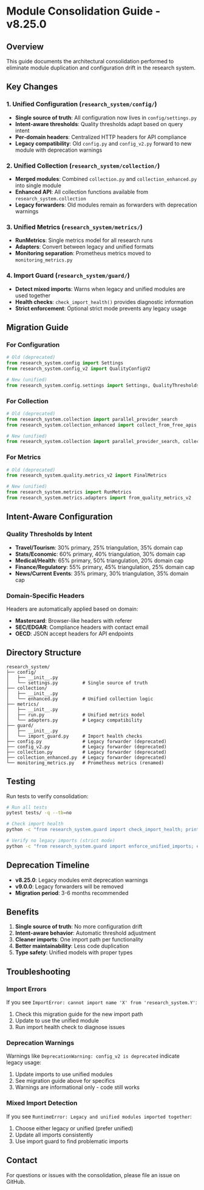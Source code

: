 # Module Consolidation Guide - v8.25.0

## Overview
This guide documents the architectural consolidation performed to eliminate module duplication and configuration drift in the research system.

## Key Changes

### 1. Unified Configuration (`research_system/config/`)
- **Single source of truth**: All configuration now lives in `config/settings.py`
- **Intent-aware thresholds**: Quality thresholds adapt based on query intent
- **Per-domain headers**: Centralized HTTP headers for API compliance
- **Legacy compatibility**: Old `config.py` and `config_v2.py` forward to new module with deprecation warnings

### 2. Unified Collection (`research_system/collection/`)
- **Merged modules**: Combined `collection.py` and `collection_enhanced.py` into single module
- **Enhanced API**: All collection functions available from `research_system.collection`
- **Legacy forwarders**: Old modules remain as forwarders with deprecation warnings

### 3. Unified Metrics (`research_system/metrics/`)
- **RunMetrics**: Single metrics model for all research runs
- **Adapters**: Convert between legacy and unified formats
- **Monitoring separation**: Prometheus metrics moved to `monitoring_metrics.py`

### 4. Import Guard (`research_system/guard/`)
- **Detect mixed imports**: Warns when legacy and unified modules are used together
- **Health checks**: `check_import_health()` provides diagnostic information
- **Strict enforcement**: Optional strict mode prevents any legacy usage

## Migration Guide

### For Configuration
```python
# Old (deprecated)
from research_system.config import Settings
from research_system.config_v2 import QualityConfigV2

# New (unified)
from research_system.config.settings import Settings, QualityThresholds
```

### For Collection
```python
# Old (deprecated)
from research_system.collection import parallel_provider_search
from research_system.collection_enhanced import collect_from_free_apis

# New (unified)
from research_system.collection import parallel_provider_search, collect_from_free_apis
```

### For Metrics
```python
# Old (deprecated)
from research_system.quality.metrics_v2 import FinalMetrics

# New (unified)
from research_system.metrics import RunMetrics
from research_system.metrics.adapters import from_quality_metrics_v2
```

## Intent-Aware Configuration

### Quality Thresholds by Intent
- **Travel/Tourism**: 30% primary, 25% triangulation, 35% domain cap
- **Stats/Economic**: 60% primary, 40% triangulation, 30% domain cap  
- **Medical/Health**: 65% primary, 50% triangulation, 20% domain cap
- **Finance/Regulatory**: 55% primary, 45% triangulation, 25% domain cap
- **News/Current Events**: 35% primary, 30% triangulation, 35% domain cap

### Domain-Specific Headers
Headers are automatically applied based on domain:
- **Mastercard**: Browser-like headers with referer
- **SEC/EDGAR**: Compliance headers with contact email
- **OECD**: JSON accept headers for API endpoints

## Directory Structure
```
research_system/
├── config/
│   ├── __init__.py
│   └── settings.py         # Single source of truth
├── collection/
│   ├── __init__.py
│   └── enhanced.py         # Unified collection logic
├── metrics/
│   ├── __init__.py
│   ├── run.py              # Unified metrics model
│   └── adapters.py         # Legacy compatibility
├── guard/
│   ├── __init__.py
│   └── import_guard.py     # Import health checks
├── config.py               # Legacy forwarder (deprecated)
├── config_v2.py            # Legacy forwarder (deprecated)
├── collection.py           # Legacy forwarder (deprecated)
├── collection_enhanced.py  # Legacy forwarder (deprecated)
└── monitoring_metrics.py   # Prometheus metrics (renamed)
```

## Testing
Run tests to verify consolidation:
```bash
# Run all tests
pytest tests/ -q --tb=no

# Check import health
python -c "from research_system.guard import check_import_health; print(check_import_health())"

# Verify no legacy imports (strict mode)
python -c "from research_system.guard import enforce_unified_imports; enforce_unified_imports()"
```

## Deprecation Timeline
- **v8.25.0**: Legacy modules emit deprecation warnings
- **v9.0.0**: Legacy forwarders will be removed
- **Migration period**: 3-6 months recommended

## Benefits
1. **Single source of truth**: No more configuration drift
2. **Intent-aware behavior**: Automatic threshold adjustment
3. **Cleaner imports**: One import path per functionality
4. **Better maintainability**: Less code duplication
5. **Type safety**: Unified models with proper types

## Troubleshooting

### Import Errors
If you see `ImportError: cannot import name 'X' from 'research_system.Y'`:
1. Check this migration guide for the new import path
2. Update to use the unified module
3. Run import health check to diagnose issues

### Deprecation Warnings
Warnings like `DeprecationWarning: config_v2 is deprecated` indicate legacy usage:
1. Update imports to use unified modules
2. See migration guide above for specifics
3. Warnings are informational only - code still works

### Mixed Import Detection
If you see `RuntimeError: Legacy and unified modules imported together`:
1. Choose either legacy or unified (prefer unified)
2. Update all imports consistently
3. Use import guard to find problematic imports

## Contact
For questions or issues with the consolidation, please file an issue on GitHub.